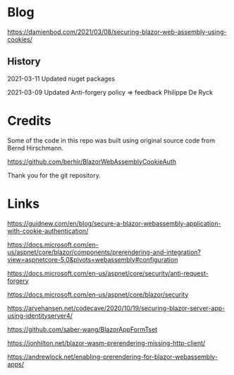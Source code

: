 
# Blog 

https://damienbod.com/2021/03/08/securing-blazor-web-assembly-using-cookies/

## History


2021-03-11 Updated nuget packages

2021-03-09 Updated Anti-forgery policy => feedback Philippe De Ryck

# Credits

Some of the code in this repo was built using original source code from Bernd Hirschmann. 

https://github.com/berhir/BlazorWebAssemblyCookieAuth

Thank you for the git repository.

# Links

https://guidnew.com/en/blog/secure-a-blazor-webassembly-application-with-cookie-authentication/

https://docs.microsoft.com/en-us/aspnet/core/blazor/components/prerendering-and-integration?view=aspnetcore-5.0&pivots=webassembly#configuration

https://docs.microsoft.com/en-us/aspnet/core/security/anti-request-forgery

https://docs.microsoft.com/en-us/aspnet/core/blazor/security

https://arvehansen.net/codecave/2020/10/19/securing-blazor-server-app-using-identityserver4/

https://github.com/saber-wang/BlazorAppFormTset

https://jonhilton.net/blazor-wasm-prerendering-missing-http-client/

https://andrewlock.net/enabling-prerendering-for-blazor-webassembly-apps/
